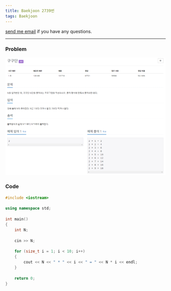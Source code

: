 ```yaml
---
title: Baekjoon 2739번
tags: Baekjoon
---
```


[send me email](mailto:jewel7492@gmail.com) if you have any questions.

<!--more-->

---
### Problem  
   
![그림1](/assets/Baekjoon/2739/1.PNG)  

### Code  
```cpp
#include <iostream>

using namespace std;

int main()
{
    int N;

    cin >> N;

    for (size_t i = 1; i < 10; i++)
    {
        cout << N << " * " << i << " = " << N * i << endl;
    }

    return 0;
}

```
